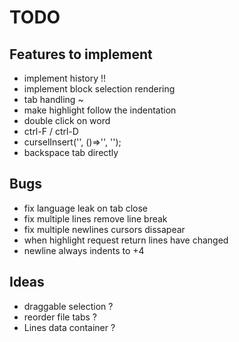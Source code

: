 # TODO

## Features to implement

- implement history !!
- implement block selection rendering
- tab handling ~
- make highlight follow the indentation
- double click on word
- ctrl-F / ctrl-D
- curselInsert('', ()=>'', '');
- backspace tab directly

## Bugs

- fix language leak on tab close
- fix multiple lines remove line break
- fix multiple newlines cursors dissapear
- when highlight request return lines have changed
- newline always indents to +4

## Ideas

- draggable selection ?
- reorder file tabs ?
- Lines data container ?